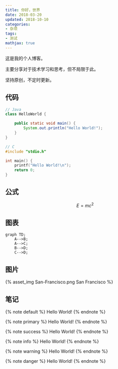 ```yaml
---
title: 你好，世界
date: 2018-03-20
updated: 2018-10-10
categories:
- 杂项
tags:
- 测试
mathjax: true
---
```


这是我的个人博客。

主要分享对于技术学习和思考，但不局限于此。

坚持原创，不定时更新。

<!-- more -->

## 代码

``` Java
// Java
class HelloWorld {

    public static void main() {
        System.out.println("Hello World!");
    }
}
```

``` C
// C
#include "stdio.h"

int main() {
    printf("Hello World!\n");
    return 0;
}
```

## 公式

$$
E = mc^2
$$

## 图表

```mermaid
graph TD;
    A-->B;
    A-->C;
    B-->D;
    C-->D;
```

## 图片

{% asset_img San-Francisco.png San Francisco %}

## 笔记

{% note default %} Hello World! {% endnote %}

{% note primary %} Hello World! {% endnote %}

{% note success %} Hello World! {% endnote %}

{% note info %} Hello World! {% endnote %}

{% note warning %} Hello World! {% endnote %}

{% note danger %} Hello World! {% endnote %}
